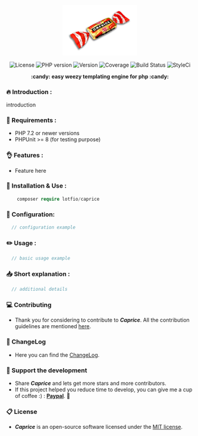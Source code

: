 <p align="center">
  <img src="https://github.com/lotfio/caprice/blob/master/docs/logo.png" width="200"  alt="caprice Preview">
  <p align="center">
    <img src="https://img.shields.io/badge/Licence-MIT-ffd32a.svg" alt="License">
    <img src="https://img.shields.io/badge/PHP-7.2-808e9b.svg" alt="PHP version">
    <img src="https://img.shields.io/badge/Version-0.1.0-f53b57.svg" alt="Version">
    <img src="https://img.shields.io/badge/coverage-10%25-27ae60.svg" alt="Coverage">
    <img src="https://travis-ci.org/lotfio/skeleton.svg?branch=master" alt="Build Status">
    <img src="https://github.styleci.io/repos/206574643/shield?branch=master" alt="StyleCi">
    </p>
  <p align="center">
    <strong>:candy: easy weezy templating engine for php :candy:</strong>
  </p>
</p>

### :fire: Introduction :
introduction

### :pushpin: Requirements :
- PHP 7.2 or newer versions
- PHPUnit >= 8 (for testing purpose)

### :ok_hand: Features :
- Feature here

### :rocket: Installation & Use :
```php
    composer require lotfio/caprice
```

### :wrench: Configuration:
```php
  // configuration example
```

### :pencil2: Usage :
```php
  // basic usage example
```

### :inbox_tray: Short explanation :
```php
  // additional details
```

### :computer: Contributing

- Thank you for considering to contribute to ***Caprice***. All the contribution guidelines are mentioned [here](CONTRIBUTING.md).

### :page_with_curl: ChangeLog

- Here you can find the [ChangeLog](CHANGELOG.md).

### :beer: Support the development

- Share ***Caprice*** and lets get more stars and more contributors.
- If this project helped you reduce time to develop, you can give me a cup of coffee :) : **[Paypal](https://www.paypal.me/lotfio)**. 💖

### :clipboard: License

- ***Caprice*** is an open-source software licensed under the [MIT license](LICENSE).
